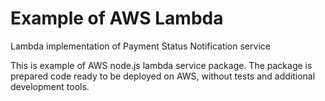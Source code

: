 # Example of AWS Lambda

Lambda implementation of Payment Status Notification service

This is example of AWS node.js lambda service package. The package is prepared code ready to be deployed on AWS, without tests and additional development tools.
